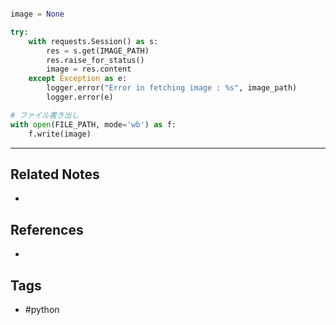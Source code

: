 ```py

image = None

try:  
    with requests.Session() as s:  
        res = s.get(IMAGE_PATH)  
 		res.raise_for_status()
		image = res.content
	except Exception as e:  
    	logger.error("Error in fetching image : %s", image_path)  
 		logger.error(e)

# ファイル書き出し
with open(FILE_PATH, mode='wb') as f:
    f.write(image)
```

---
## Related Notes
- 

## References
- 

## Tags
- #python 